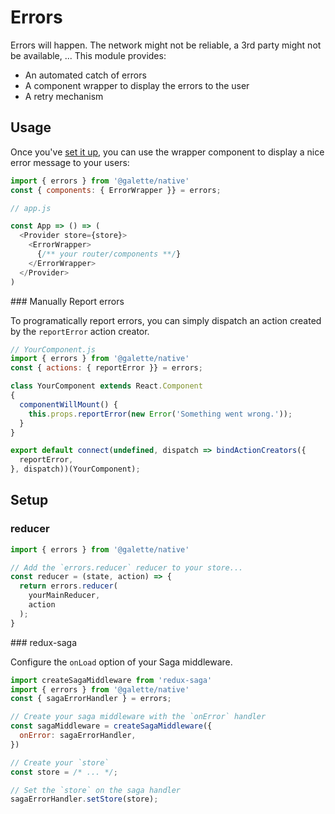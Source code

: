 # Errors

Errors will happen. The network might not be reliable, a 3rd party might not
be available, ... This module provides:

- An automated catch of errors
- A component wrapper to display the errors to the user
- A retry mechanism

## Usage

Once you've [set it up](#setup), you can use the wrapper component to display
a nice error message to your users:

```javascript
import { errors } from '@galette/native'
const { components: { ErrorWrapper }} = errors;

// app.js

const App => () => (
  <Provider store={store}>
    <ErrorWrapper>
      {/** your router/components **/}
    </ErrorWrapper>
  </Provider>
)
```

### Manually Report errors

To programatically report errors, you can simply dispatch an action created by
the `reportError` action creator.

```javascript
// YourComponent.js
import { errors } from '@galette/native'
const { actions: { reportError }} = errors;

class YourComponent extends React.Component
{
  componentWillMount() {
    this.props.reportError(new Error('Something went wrong.'));
  }
}

export default connect(undefined, dispatch => bindActionCreators({
  reportError,
}, dispatch))(YourComponent);
```

## Setup

### reducer

```javascript
import { errors } from '@galette/native'

// Add the `errors.reducer` reducer to your store...
const reducer = (state, action) => {
  return errors.reducer(
    yourMainReducer,
    action
  );
}
```

### redux-saga

Configure the `onLoad` option of your Saga middleware.

```javascript
import createSagaMiddleware from 'redux-saga'
import { errors } from '@galette/native'
const { sagaErrorHandler } = errors;

// Create your saga middleware with the `onError` handler
const sagaMiddleware = createSagaMiddleware({
  onError: sagaErrorHandler,
})

// Create your `store`
const store = /* ... */;

// Set the `store` on the saga handler
sagaErrorHandler.setStore(store);
```
